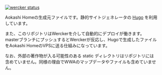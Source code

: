 [![wercker status](https://app.wercker.com/status/07b6a44ba19fe2bc554df8201af72bbe/s/master "wercker status")](https://app.wercker.com/project/byKey/07b6a44ba19fe2bc554df8201af72bbe)

Aokashi Homeの生成元ファイルです。静的サイトジェネレータの [Hugo](https://gohugo.io) を利用しています。

また、このリポジトリはWerckerを介して自動的にデプロイが働きます。masterブランチにプッシュするとWerckerが反応し、Hugoで生成したファイルをAokashi HomeのVPSに送る仕組みになっています。

なお、外部の著作物が入る可能性のある static ディレクトリはリポジトリには含めていません。同様の理由でWWAのマップデータやファイルも含めていません。